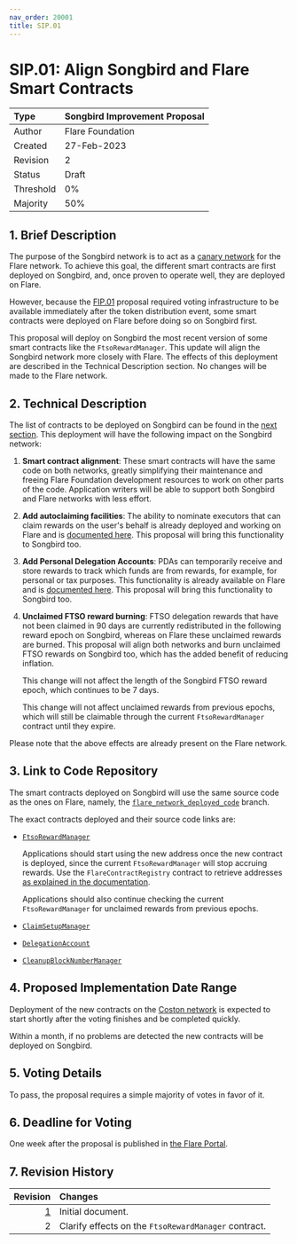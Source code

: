 ```yaml
---
nav_order: 20001
title: SIP.01
---
```


# SIP.01: Align Songbird and Flare Smart Contracts

| Type      | Songbird Improvement Proposal |
| :-------- | :---------------------------- |
| Author    | Flare Foundation              |
| Created   | 27-Feb-2023                   |
| Revision  | 2                             |
| Status    | Draft                         |
| Threshold | 0%                            |
| Majority  | 50%                           |

## 1. Brief Description

The purpose of the Songbird network is to act as a [canary network](https://docs.flare.network/tech/glossary/#canary_network) for the Flare network. To achieve this goal, the different smart contracts are first deployed on Songbird, and, once proven to operate well, they are deployed on Flare.

However, because the [FIP.01](https://proposals.flare.network/FIP/FIP_1.html) proposal required voting infrastructure to be available immediately after the token distribution event, some smart contracts were deployed on Flare before doing so on Songbird first.

This proposal will deploy on Songbird the most recent version of some smart contracts like the `FtsoRewardManager`. This update will align the Songbird network more closely with Flare. The effects of this deployment are described in the Technical Description section. No changes will be made to the Flare network.

## 2. Technical Description

The list of contracts to be deployed on Songbird can be found in the [next section](#3-link-to-code-repository). This deployment will have the following impact on the Songbird network:

1. **Smart contract alignment**: These smart contracts will have the same code on both networks, greatly simplifying their maintenance and freeing Flare Foundation development resources to work on other parts of the code. Application writers will be able to support both Songbird and Flare networks with less effort.

2. **Add autoclaiming facilities**: The ability to nominate executors that can claim rewards on the user's behalf is already deployed and working on Flare and is [documented here](https://docs.flare.network/tech/automatic-claiming/). This proposal will bring this functionality to Songbird too.

3. **Add Personal Delegation Accounts**: PDAs can temporarily receive and store rewards to track which funds are from rewards, for example, for personal or tax purposes. This functionality is already available on Flare and is [documented here](https://docs.flare.network/tech/personal-delegation-account/). This proposal will bring this functionality to Songbird too.

4. **Unclaimed FTSO reward burning**: FTSO delegation rewards that have not been claimed in 90 days are currently redistributed in the following reward epoch on Songbird, whereas on Flare these unclaimed rewards are burned. This proposal will align both networks and burn unclaimed FTSO rewards on Songbird too, which has the added benefit of reducing inflation.

   This change will not affect the length of the Songbird FTSO reward epoch, which continues to be 7 days.

   This change will not affect unclaimed rewards from previous epochs, which will still be claimable through the current `FtsoRewardManager` contract until they expire.

Please note that the above effects are already present on the Flare network.

## 3. Link to Code Repository

The smart contracts deployed on Songbird will use the same source code as the ones on Flare, namely, the [`flare_network_deployed_code`](https://gitlab.com/flarenetwork/flare-smart-contracts/-/tree/flare_network_deployed_code) branch.

The exact contracts deployed and their source code links are:

* [`FtsoRewardManager`](https://gitlab.com/flarenetwork/flare-smart-contracts/-/blob/flare_network_deployed_code/contracts/tokenPools/implementation/FtsoRewardManager.sol)

    Applications should start using the new address once the new contract is deployed, since the current `FtsoRewardManager` will stop accruing rewards.
    Use the `FlareContractRegistry` contract to retrieve addresses [as explained in the documentation](https://docs.flare.network/dev/reference/contracts).

    Applications should also continue checking the current `FtsoRewardManager` for unclaimed rewards from previous epochs.

* [`ClaimSetupManager`](https://gitlab.com/flarenetwork/flare-smart-contracts/-/blob/flare_network_deployed_code/contracts/claiming/implementation/ClaimSetupManager.sol)

* [`DelegationAccount`](https://gitlab.com/flarenetwork/flare-smart-contracts/-/blob/flare_network_deployed_code/contracts/claiming/implementation/DelegationAccount.sol)

* [`CleanupBlockNumberManager`](https://gitlab.com/flarenetwork/flare-smart-contracts/-/blob/flare_network_deployed_code/contracts/token/implementation/CleanupBlockNumberManager.sol)

## 4. Proposed Implementation Date Range

Deployment of the new contracts on the [Coston network](https://docs.flare.network/dev/reference/network-configs/) is expected to start shortly after the voting finishes and be completed quickly.

Within a month, if no problems are detected the new contracts will be deployed on Songbird.

## 5. Voting Details

To pass, the proposal requires a simple majority of votes in favor of it.

## 6. Deadline for Voting

One week after the proposal is published in [the Flare Portal](https://portal.flare.network/).

## 7. Revision History

|  Revision | Changes                                              |
| --------: | :--------------------------------------------------- |
| [1][rev1] | Initial document.                                    |
|         2 | Clarify effects on the `FtsoRewardManager` contract. |

[rev1]: https://github.com/flare-foundation/governance-proposals/blob/e9e390/SIP/SIP_1.md
